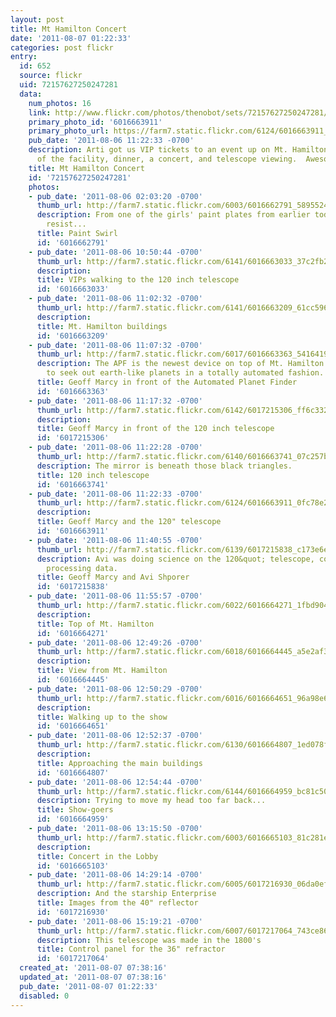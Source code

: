```yaml
---
layout: post
title: Mt Hamilton Concert
date: '2011-08-07 01:22:33'
categories: post flickr
entry:
  id: 652
  source: flickr
  uid: 72157627250247281
  data:
    num_photos: 16
    link: http://www.flickr.com/photos/thenobot/sets/72157627250247281/
    primary_photo_id: '6016663911'
    primary_photo_url: https://farm7.static.flickr.com/6124/6016663911_0fc78e2e5a_m.jpg
    pub_date: '2011-08-06 11:22:33 -0700'
    description: Arti got us VIP tickets to an event up on Mt. Hamilton -- a tour
      of the facility, dinner, a concert, and telescope viewing.  Awesome!
    title: Mt Hamilton Concert
    id: '72157627250247281'
    photos:
    - pub_date: '2011-08-06 02:03:20 -0700'
      thumb_url: http://farm7.static.flickr.com/6003/6016662791_5895524d84_s.jpg
      description: From one of the girls' paint plates from earlier today.  Couldn't
        resist...
      title: Paint Swirl
      id: '6016662791'
    - pub_date: '2011-08-06 10:50:44 -0700'
      thumb_url: http://farm7.static.flickr.com/6141/6016663033_37c2fb23fb_s.jpg
      description: 
      title: VIPs walking to the 120 inch telescope
      id: '6016663033'
    - pub_date: '2011-08-06 11:02:32 -0700'
      thumb_url: http://farm7.static.flickr.com/6141/6016663209_61cc596b49_s.jpg
      description: 
      title: Mt. Hamilton buildings
      id: '6016663209'
    - pub_date: '2011-08-06 11:07:32 -0700'
      thumb_url: http://farm7.static.flickr.com/6017/6016663363_5416419f79_s.jpg
      description: The APF is the newest device on top of Mt. Hamilton.  It is supposed
        to seek out earth-like planets in a totally automated fashion.
      title: Geoff Marcy in front of the Automated Planet Finder
      id: '6016663363'
    - pub_date: '2011-08-06 11:17:32 -0700'
      thumb_url: http://farm7.static.flickr.com/6142/6017215306_ff6c3320fd_s.jpg
      description: 
      title: Geoff Marcy in front of the 120 inch telescope
      id: '6017215306'
    - pub_date: '2011-08-06 11:22:28 -0700'
      thumb_url: http://farm7.static.flickr.com/6140/6016663741_07c257b02d_s.jpg
      description: The mirror is beneath those black triangles.
      title: 120 inch telescope
      id: '6016663741'
    - pub_date: '2011-08-06 11:22:33 -0700'
      thumb_url: http://farm7.static.flickr.com/6124/6016663911_0fc78e2e5a_s.jpg
      description: 
      title: Geoff Marcy and the 120" telescope
      id: '6016663911'
    - pub_date: '2011-08-06 11:40:55 -0700'
      thumb_url: http://farm7.static.flickr.com/6139/6017215838_c173e6ef09_s.jpg
      description: Avi was doing science on the 120&quot; telescope, collecting and
        processing data.
      title: Geoff Marcy and Avi Shporer
      id: '6017215838'
    - pub_date: '2011-08-06 11:55:57 -0700'
      thumb_url: http://farm7.static.flickr.com/6022/6016664271_1fbd9040ce_s.jpg
      description: 
      title: Top of Mt. Hamilton
      id: '6016664271'
    - pub_date: '2011-08-06 12:49:26 -0700'
      thumb_url: http://farm7.static.flickr.com/6018/6016664445_a5e2af3a2b_s.jpg
      description: 
      title: View from Mt. Hamilton
      id: '6016664445'
    - pub_date: '2011-08-06 12:50:29 -0700'
      thumb_url: http://farm7.static.flickr.com/6016/6016664651_96a98e6e41_s.jpg
      description: 
      title: Walking up to the show
      id: '6016664651'
    - pub_date: '2011-08-06 12:52:37 -0700'
      thumb_url: http://farm7.static.flickr.com/6130/6016664807_1ed078f966_s.jpg
      description: 
      title: Approaching the main buildings
      id: '6016664807'
    - pub_date: '2011-08-06 12:54:44 -0700'
      thumb_url: http://farm7.static.flickr.com/6144/6016664959_bc81c505c7_s.jpg
      description: Trying to move my head too far back...
      title: Show-goers
      id: '6016664959'
    - pub_date: '2011-08-06 13:15:50 -0700'
      thumb_url: http://farm7.static.flickr.com/6003/6016665103_81c281e6cc_s.jpg
      description: 
      title: Concert in the Lobby
      id: '6016665103'
    - pub_date: '2011-08-06 14:29:14 -0700'
      thumb_url: http://farm7.static.flickr.com/6005/6017216930_06da0eff56_s.jpg
      description: And the starship Enterprise
      title: Images from the 40" reflector
      id: '6017216930'
    - pub_date: '2011-08-06 15:19:21 -0700'
      thumb_url: http://farm7.static.flickr.com/6007/6017217064_743ce86e4c_s.jpg
      description: This telescope was made in the 1800's
      title: Control panel for the 36" refractor
      id: '6017217064'
  created_at: '2011-08-07 07:38:16'
  updated_at: '2011-08-07 07:38:16'
  pub_date: '2011-08-07 01:22:33'
  disabled: 0
---
```


